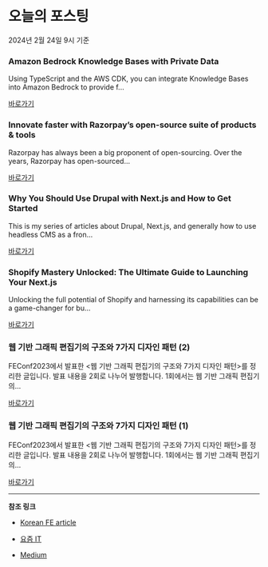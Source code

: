 # 오늘의 포스팅 
2024년 2월 24일 9시 기준 

### Amazon Bedrock Knowledge Bases with Private Data 

 Using TypeScript and the AWS CDK, you can integrate Knowledge Bases into Amazon Bedrock to provide f... 

 [바로가기](https://medium.com/m/signin?actionUrl=https%3A%2F%2Fmedium.com%2F_%2Fbookmark%2Fp%2F7685d04ef396&operation=register&redirect=https%3A%2F%2Fblog.serverlessadvocate.com%2Famazon-bedrock-knowledge-bases-with-private-data-7685d04ef396&source=---------0-107----------typescript------bookmark_preview----861df966_e987_4a98_9a69_3a39ed590d14-------) 

### Innovate faster with Razorpay’s open-source suite of products & tools 

 Razorpay has always been a big proponent of open-sourcing. Over the years, Razorpay has open-sourced... 

 [바로가기](https://medium.com/m/signin?actionUrl=https%3A%2F%2Fmedium.com%2F_%2Fbookmark%2Fp%2F6d499e7b6a22&operation=register&redirect=https%3A%2F%2Fengineering.razorpay.com%2Finnovate-faster-with-razorpays-open-source-suite-of-products-tools-6d499e7b6a22&source=---------0-84----------frontend------bookmark_preview----e7717d5a_61c0_44ac_9c0c_13035c93413e-------) 

### Why You Should Use Drupal with Next.js and How to Get Started 

 This is my series of articles about Drupal, Next.js, and generally how to use headless CMS as a fron... 

 [바로가기](https://medium.com/m/signin?actionUrl=https%3A%2F%2Fmedium.com%2F_%2Fbookmark%2Fp%2F6a91cecd772a&operation=register&redirect=https%3A%2F%2Fmedium.com%2F%40EleneSh%2Fwhy-you-should-use-drupal-with-next-js-and-how-to-get-started-6a91cecd772a&source=---------0-84----------reactjs------bookmark_preview----8a79b59e_153e_4922_a292_8c0c8e906c1e-------) 

### Shopify Mastery Unlocked: The Ultimate Guide to Launching Your Next.js 

 Unlocking the full potential of Shopify and harnessing its capabilities can be a game-changer for bu... 

 [바로가기](https://medium.com/m/signin?actionUrl=https%3A%2F%2Fmedium.com%2F_%2Fbookmark%2Fp%2F8a84fa165233&operation=register&redirect=https%3A%2F%2Fmedium.com%2F%40fernandorosenblit%2Fshopify-mastery-unlocked-the-ultimate-guide-to-launching-your-next-js-8a84fa165233&source=---------0-84----------nextjs------bookmark_preview----c908a93f_43a4_40b2_aa51_79d7a0d3f73a-------) 

### 웹 기반 그래픽 편집기의 구조와 7가지 디자인 패턴 (2) 

 FEConf2023에서 발표한 <웹 기반 그래픽 편집기의 구조와 7가지 디자인 패턴>를 정리한 글입니다. 발표 내용을 2회로 나누어 발행합니다. 1회에서는 웹 기반 그래픽 편집기의... 

 [바로가기](https://yozm.wishket.com/magazine/detail/2467/) 

### 웹 기반 그래픽 편집기의 구조와 7가지 디자인 패턴 (1) 

 FEConf2023에서 발표한 <웹 기반 그래픽 편집기의 구조와 7가지 디자인 패턴>를 정리한 글입니다. 발표 내용을 2회로 나누어 발행합니다. 1회에서는 웹 기반 그래픽 편집기의... 

 [바로가기](https://yozm.wishket.com/magazine/detail/2466/) 

---

**참조 링크**

- [Korean FE article](https://kofearticle.substack.com) 

- [요즘 IT](https://yozm.wishket.com/magazine) 

- [Medium](https://medium.com) 

